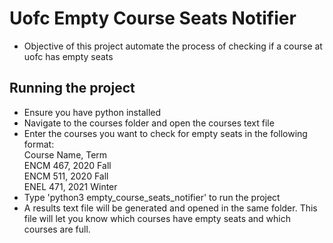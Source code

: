 # Uofc Empty Course Seats Notifier

- Objective of this project automate the process of checking if a course at uofc has empty seats

## Running the project

- Ensure you have python installed
- Navigate to the courses folder and open the courses text file
- Enter the courses you want to check for empty seats in the following format:<br/>
  Course Name, Term<br/>
  ENCM 467, 2020 Fall<br/>
  ENCM 511, 2020 Fall<br/>
  ENEL 471, 2021 Winter<br/>
- Type 'python3 empty_course_seats_notifier' to run the project
- A results text file will be generated and opened in the same folder. This file will let you know which courses have empty seats and which courses are full.
